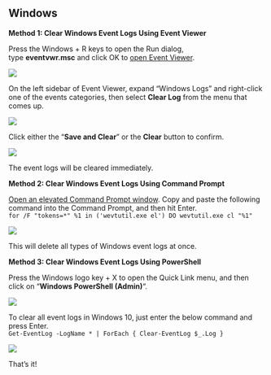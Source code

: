 
## Windows

**Method 1: Clear Windows Event Logs Using Event Viewer**

Press the Windows + R keys to open the Run dialog, type **eventvwr.msc** and click OK to [open Event Viewer](https://www.top-password.com/blog/7-ways-to-access-event-viewer-in-windows-10/).

![](https://www.top-password.com/blog/wp-content/uploads/2020/08/eventvwr.png)

On the left sidebar of Event Viewer, expand “Windows Logs” and right-click one of the events categories, then select **Clear Log** from the menu that comes up.

![](https://www.top-password.com/blog/wp-content/uploads/2020/08/clear-log-from-event-viewer.png)

Click either the “**Save and Clear**” or the **Clear** button to confirm.

![](https://www.top-password.com/blog/wp-content/uploads/2020/08/save-event-logs-before-clearing.png)

The event logs will be cleared immediately.


**Method 2: Clear Windows Event Logs Using Command Prompt**

[Open an elevated Command Prompt window](https://www.top-password.com/blog/open-elevated-command-prompt-from-standard-user-in-windows/). Copy and paste the following command into the Command Prompt, and then hit Enter.  
`for /F "tokens=*" %1 in ('wevtutil.exe el') DO wevtutil.exe cl "%1"`

![](https://www.top-password.com/blog/wp-content/uploads/2020/08/clear-windows-event-logs-via-cmd.png)

This will delete all types of Windows event logs at once.

**Method 3: Clear Windows Event Logs Using PowerShell**

Press the Windows logo key + X to open the Quick Link menu, and then click on “**Windows PowerShell (Admin)**“.

![](https://www.top-password.com/blog/wp-content/uploads/2017/06/windows-powershell-admin.png)

To clear all event logs in Windows 10, just enter the below command and press Enter.  
`Get-EventLog -LogName * | ForEach { Clear-EventLog $_.Log }`

![](https://www.top-password.com/blog/wp-content/uploads/2020/08/clear-windows-event-logs-via-powershell.png)

That’s it!